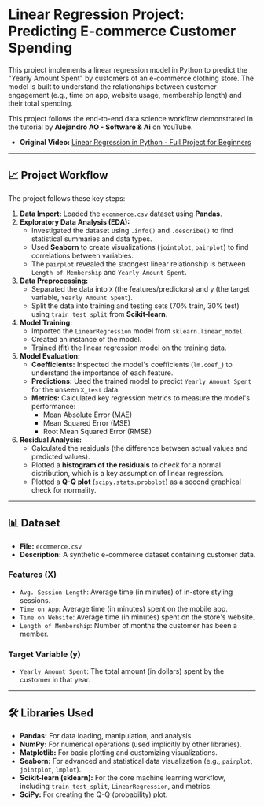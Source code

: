 # Linear Regression Project: Predicting E-commerce Customer Spending

This project implements a linear regression model in Python to predict the "Yearly Amount Spent" by customers of an e-commerce clothing store. The model is built to understand the relationships between customer engagement (e.g., time on app, website usage, membership length) and their total spending.

This project follows the end-to-end data science workflow demonstrated in the tutorial by **Alejandro AO - Software & Ai** on YouTube.
* **Original Video:** [Linear Regression in Python - Full Project for Beginners](https://www.youtube.com/watch?v=O2Cw82YR5Bo)

---

## 📈 Project Workflow

The project follows these key steps:

1.  **Data Import:** Loaded the `ecommerce.csv` dataset using **Pandas**.
2.  **Exploratory Data Analysis (EDA):**
    * Investigated the dataset using `.info()` and `.describe()` to find statistical summaries and data types.
    * Used **Seaborn** to create visualizations (`jointplot`, `pairplot`) to find correlations between variables.
    * The `pairplot` revealed the strongest linear relationship is between `Length of Membership` and `Yearly Amount Spent`.
3.  **Data Preprocessing:**
    * Separated the data into `X` (the features/predictors) and `y` (the target variable, `Yearly Amount Spent`).
    * Split the data into training and testing sets (70% train, 30% test) using `train_test_split` from **Scikit-learn**.
4.  **Model Training:**
    * Imported the `LinearRegression` model from `sklearn.linear_model`.
    * Created an instance of the model.
    * Trained (fit) the linear regression model on the training data.
5.  **Model Evaluation:**
    * **Coefficients:** Inspected the model's coefficients (`lm.coef_`) to understand the importance of each feature.
    * **Predictions:** Used the trained model to predict `Yearly Amount Spent` for the unseen `X_test` data.
    * **Metrics:** Calculated key regression metrics to measure the model's performance:
        * Mean Absolute Error (MAE)
        * Mean Squared Error (MSE)
        * Root Mean Squared Error (RMSE)
6.  **Residual Analysis:**
    * Calculated the residuals (the difference between actual values and predicted values).
    * Plotted a **histogram of the residuals** to check for a normal distribution, which is a key assumption of linear regression.
    * Plotted a **Q-Q plot** (`scipy.stats.probplot`) as a second graphical check for normality.

---

## 📊 Dataset

* **File:** `ecommerce.csv`
* **Description:** A synthetic e-commerce dataset containing customer data.

### Features (X)
* `Avg. Session Length`: Average time (in minutes) of in-store styling sessions.
* `Time on App`: Average time (in minutes) spent on the mobile app.
* `Time on Website`: Average time (in minutes) spent on the store's website.
* `Length of Membership`: Number of months the customer has been a member.

### Target Variable (y)
* `Yearly Amount Spent`: The total amount (in dollars) spent by the customer in that year.

---

## 🛠️ Libraries Used
* **Pandas:** For data loading, manipulation, and analysis.
* **NumPy:** For numerical operations (used implicitly by other libraries).
* **Matplotlib:** For basic plotting and customizing visualizations.
* **Seaborn:** For advanced and statistical data visualization (e.g., `pairplot`, `jointplot`, `lmplot`).
* **Scikit-learn (sklearn):** For the core machine learning workflow, including `train_test_split`, `LinearRegression`, and metrics.
* **SciPy:** For creating the Q-Q (probability) plot.

